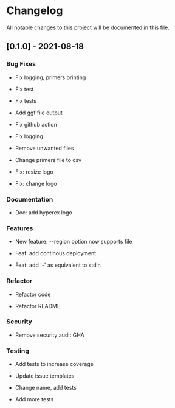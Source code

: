 # Changelog
All notable changes to this project will be documented in this file.

## [0.1.0] - 2021-08-18

### Bug Fixes

- Fix logging, primers printing

- Fix test

- Fix tests

- Add ggf file output

- Fix github action

- Fix logging

- Remove unwanted files

- Change primers file to csv

- Fix: resize logo

- Fix: change logo


### Documentation

- Doc: add hyperex logo


### Features

- New feature: --region option now supports file

- Feat: add continous deployment

- Feat: add '-' as equivalent to stdin


### Refactor

- Refactor code

- Refactor README


### Security

- Remove security audit GHA


### Testing

- Add tests to increase coverage

- Update issue templates
- Change name, add tests

- Add more tests


<!-- generated by git-cliff -->
